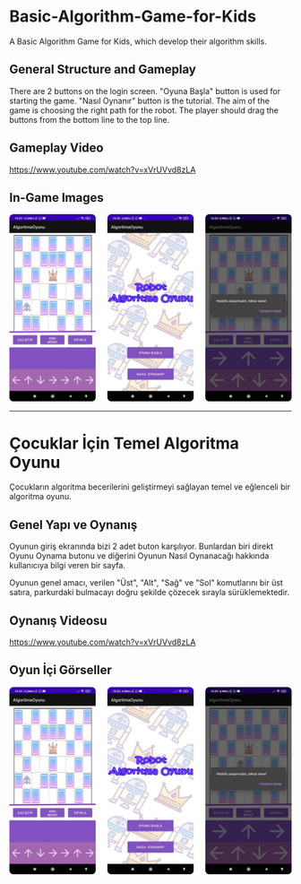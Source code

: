 # Basic-Algorithm-Game-for-Kids 

A Basic Algorithm Game for Kids, which develop their algorithm skills.

## General Structure and Gameplay 

There are 2 buttons on the login screen. "Oyuna Başla" button is used for starting the game. "Nasıl Oynanır" button is the tutorial. The aim of the game is choosing the right path for the robot. The player should drag the buttons from the bottom line to the top line. 

## Gameplay Video

https://www.youtube.com/watch?v=xVrUVvd8zLA

## In-Game Images

<img src ="app/src/images/image.jpg">

--------------------------------------------------------------------------------------------

# Çocuklar İçin Temel Algoritma Oyunu 

Çocukların algoritma becerilerini geliştirmeyi sağlayan temel ve eğlenceli bir algoritma oyunu. 

## Genel Yapı ve Oynanış 

Oyunun giriş ekranında bizi 2 adet buton karşılıyor. Bunlardan biri direkt Oyunu Oynama butonu ve diğerini Oyunun Nasıl Oynanacağı hakkında kullanıcıya bilgi veren bir sayfa. 

Oyunun genel amacı, verilen "Üst", "Alt", "Sağ" ve "Sol" komutlarını bir üst satıra, parkurdaki bulmacayı doğru şekilde çözecek sırayla sürüklemektedir.

## Oynanış Videosu

https://www.youtube.com/watch?v=xVrUVvd8zLA

## Oyun İçi Görseller

<img src ="app/src/images/image.jpg">













